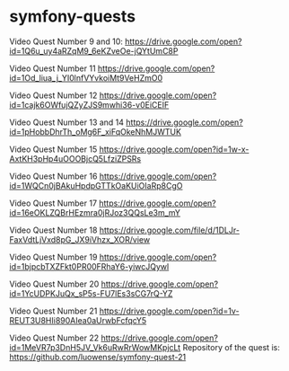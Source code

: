 # symfony-quests

Video Quest Number 9 and 10: 
https://drive.google.com/open?id=1Q6u_uy4aRZqM9_6eKZveOe-jQYtUmC8P

Video Quest Number 11
https://drive.google.com/open?id=1Od_liua_j_YI0lnfVYvkoiMt9VeHZmO0

Video Quest Number 12
https://drive.google.com/open?id=1cajk6OWfujQZyZJS9mwhi36-v0EiCEIF

Video Quest Number 13 and 14
https://drive.google.com/open?id=1pHobbDhrTh_oMg6F_xiFqOkeNhMJWTUK

Video Quest Number 15 
https://drive.google.com/open?id=1w-x-AxtKH3pHp4uOOOBjcQ5LfziZPSRs

Video Quest Number 16 
https://drive.google.com/open?id=1WQCn0jBAkuHpdpGTTkOaKUiOIaRp8CgO

Video Quest Number 17
https://drive.google.com/open?id=16eOKLZQBrHEzmra0jRJoz3QQsLe3m_mY

Video Quest Number 18
https://drive.google.com/file/d/1DLJr-FaxVdtLjVxd8pG_JX9iVhzx_XOR/view

Video Quest Number 19
https://drive.google.com/open?id=1bjpcbTXZFkt0PR00FRhaY6-yiwcJQywl

Video Quest Number 20
https://drive.google.com/open?id=1YcUDPKJuQx_sP5s-FU7lEs3sCG7rQ-YZ

Video Quest Number 21
https://drive.google.com/open?id=1v-REUT3U8HIi890AIea0aUrwbFcfqcY5

Video Quest Number 22
https://drive.google.com/open?id=1MeVR7p3DnH5JV_Vk6uRwRrWowMKpjcLt
Repository of the quest is: https://github.com/luowense/symfony-quest-21
